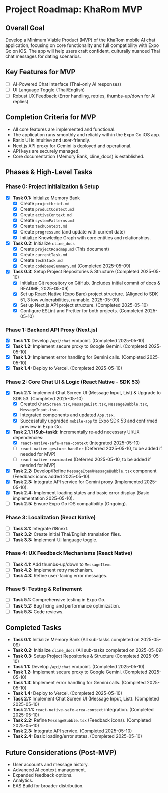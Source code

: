# Project Roadmap: KhaRom MVP

## Overall Goal
Develop a Minimum Viable Product (MVP) of the KhaRom mobile AI chat application, focusing on core functionality and full compatibility with Expo Go on iOS. The app will help users craft confident, culturally nuanced Thai chat messages for dating scenarios.

## Key Features for MVP
-   [ ] AI-Powered Chat Interface (Thai-only AI responses)
-   [ ] UI Language Toggle (Thai/English)
-   [ ] Robust UX Feedback (Error handling, retries, thumbs-up/down for AI replies)

## Completion Criteria for MVP
-   All core features are implemented and functional.
-   The application runs smoothly and reliably within the Expo Go iOS app.
-   Basic UI is intuitive and user-friendly.
-   Next.js API proxy for Gemini is deployed and operational.
-   API keys are securely managed.
-   Core documentation (Memory Bank, cline_docs) is established.

## Phases & High-Level Tasks

### Phase 0: Project Initialization & Setup
-   [x] **Task 0.1:** Initialize Memory Bank
    -   [x] Create `projectbrief.md`
    -   [x] Create `productContext.md`
    -   [x] Create `activeContext.md`
    -   [x] Create `systemPatterns.md`
    -   [x] Create `techContext.md`
    -   [x] Create `progress.md` (and update with current date)
    -   [x] Initialize Knowledge Graph with core entities and relationships.
-   [x] **Task 0.2:** Initialize `cline_docs`
    -   [x] Create `projectRoadmap.md` (This document)
    -   [x] Create `currentTask.md`
    -   [x] Create `techStack.md`
    -   [x] Create `codebaseSummary.md` (Completed 2025-05-09)
-   [x] **Task 0.3:** Setup Project Repositories & Structure (Completed 2025-05-10)
    -   [x] Initialize Git repository on GitHub. (Includes initial commit of docs & README, 2025-05-09)
    -   [x] Set up React Native (Expo Bare) project structure. (Aligned to SDK 51, 3 low vulnerabilities, runnable. 2025-05-09)
    -   [x] Set up Next.js API project structure. (Completed 2025-05-10)
    -   [x] Configure ESLint and Prettier for both projects. (Completed 2025-05-10)

### Phase 1: Backend API Proxy (Next.js)
-   [x] **Task 1.1:** Develop `/api/chat` endpoint. (Completed 2025-05-10)
-   [x] **Task 1.2:** Implement secure proxy to Google Gemini. (Completed 2025-05-10)
-   [x] **Task 1.3:** Implement error handling for Gemini calls. (Completed 2025-05-10)
-   [x] **Task 1.4:** Deploy to Vercel. (Completed 2025-05-10)

### Phase 2: Core Chat UI & Logic (React Native - SDK 53)
-   [x] **Task 2.1:** Implement Chat Screen UI (Message Input, List) & Upgrade to SDK 53. (Completed 2025-05-10)
    -   [x] Created `ChatScreen.tsx`, `MessageList.tsx`, `MessageBubble.tsx`, `MessageInput.tsx`.
    -   [x] Integrated components and updated `App.tsx`.
    -   [x] Successfully upgraded `mobile-app` to Expo SDK 53 and confirmed preview in Expo Go.
-   [x] **Task 2.1.1 (Sub-task):** Incrementally re-add necessary UI/UX dependencies:
    -   [x] `react-native-safe-area-context` (Integrated 2025-05-10)
    -   [ ] `react-native-gesture-handler` (Deferred 2025-05-10, to be added if needed for MVP)
    -   [ ] `react-native-reanimated` (Deferred 2025-05-10, to be added if needed for MVP)
-   [x] **Task 2.2:** Develop/Refine `MessageItem`/`MessageBubble.tsx` component (Feedback icons added 2025-05-10).
-   [x] **Task 2.3:** Integrate API service for Gemini proxy (Implemented 2025-05-10).
-   [x] **Task 2.4:** Implement loading states and basic error display (Basic implementation 2025-05-10).
-   [ ] **Task 2.5:** Ensure Expo Go iOS compatibility (Ongoing).

### Phase 3: Localization (React Native)
-   [ ] **Task 3.1:** Integrate i18next.
-   [ ] **Task 3.2:** Create initial Thai/English translation files.
-   [ ] **Task 3.3:** Implement UI language toggle.

### Phase 4: UX Feedback Mechanisms (React Native)
-   [ ] **Task 4.1:** Add thumbs-up/down to `MessageItem`.
-   [ ] **Task 4.2:** Implement retry mechanism.
-   [ ] **Task 4.3:** Refine user-facing error messages.

### Phase 5: Testing & Refinement
-   [ ] **Task 5.1:** Comprehensive testing in Expo Go.
-   [ ] **Task 5.2:** Bug fixing and performance optimization.
-   [ ] **Task 5.3:** Code reviews.

## Completed Tasks
-   **Task 0.1:** Initialize Memory Bank (All sub-tasks completed on 2025-05-09)
-   **Task 0.2:** Initialize `cline_docs` (All sub-tasks completed on 2025-05-09)
-   **Task 0.3:** Setup Project Repositories & Structure (Completed 2025-05-10)
-   **Task 1.1:** Develop `/api/chat` endpoint. (Completed 2025-05-10)
-   **Task 1.2:** Implement secure proxy to Google Gemini. (Completed 2025-05-10)
-   **Task 1.3:** Implement error handling for Gemini calls. (Completed 2025-05-10)
-   **Task 1.4:** Deploy to Vercel. (Completed 2025-05-10)
-   **Task 2.1:** Implement Chat Screen UI (Message Input, List). (Completed 2025-05-10)
-   **Task 2.1.1:** `react-native-safe-area-context` integration. (Completed 2025-05-10)
-   **Task 2.2:** Refine `MessageBubble.tsx` (Feedback icons). (Completed 2025-05-10)
-   **Task 2.3:** Integrate API service. (Completed 2025-05-10)
-   **Task 2.4:** Basic loading/error states. (Completed 2025-05-10)

## Future Considerations (Post-MVP)
-   User accounts and message history.
-   Advanced AI context management.
-   Expanded feedback options.
-   Analytics.
-   EAS Build for broader distribution.
